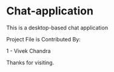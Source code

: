 # Chat-application
This is a desktop-based chat application

Project File is Contributed By: 

1 - Vivek Chandra

Thanks for visiting.
